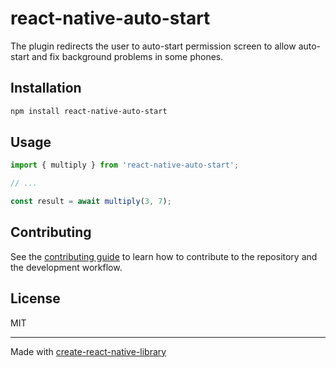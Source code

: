# react-native-auto-start

The plugin redirects the user to auto-start permission screen to allow auto-start and fix  background problems in some phones.

## Installation

```sh
npm install react-native-auto-start
```

## Usage


```js
import { multiply } from 'react-native-auto-start';

// ...

const result = await multiply(3, 7);
```


## Contributing

See the [contributing guide](CONTRIBUTING.md) to learn how to contribute to the repository and the development workflow.

## License

MIT

---

Made with [create-react-native-library](https://github.com/callstack/react-native-builder-bob)
